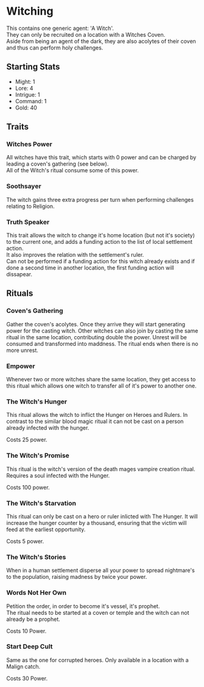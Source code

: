 # Witching

This contains one generic agent: 'A Witch'.  
They can only be recruited on a location with a Witches Coven.  
Aside from being an agent of the dark, they are also acolytes of their coven and thus can perform holy challenges.

## Starting Stats

* Might: 1
* Lore: 4
* Intrigue: 1
* Command: 1
* Gold: 40

## Traits

### Witches Power

All witches have this trait, which starts with 0 power and can be charged by leading a coven's gathering (see below).  
All of the Witch's ritual consume some of this power.

### Soothsayer

The witch gains three extra progress per turn when performing challenges relating to Religion.

### Truth Speaker

This trait allows the witch to change it's home location (but not it's society) to the current one, and adds a funding action to the list of local settlement action.  
It also improves the relation with the settlement's ruler.  
Can not be performed if a funding action for this witch already exists and if done a second time in another location, the first funding action will dissapear.

## Rituals

### Coven's Gathering

Gather the coven's acolytes. Once they arrive they will start generating power for the casting witch. 
Other witches can also join by casting the same ritual in the same location, contributing double the power. 
Unrest will be consumed and transformed into maddness. 
The ritual ends when there is no more unrest.

### Empower

Whenever two or more witches share the same location,
they get access to this ritual which allows one witch to transfer all of it's power to another one.

### The Witch's Hunger

This ritual allows the witch to inflict the Hunger on Heroes and Rulers.
In contrast to the similar blood magic ritual it can not be cast on a person already infected with the hunger.  

Costs 25 power.

### The Witch's Promise

This ritual is the witch's version of the death mages vampire creation ritual. 
Requires a soul infected with the Hunger.    

Costs 100 power.

### The Witch's Starvation

This ritual can only be cast on a hero or ruler inlicted with The Hunger. It will increase the hunger counter by a thousand, ensuring that the victim will feed at the earliest opportunity.  

Costs 5 power.

### The Witch's Stories

When in a human settlement disperse all your power to spread nightmare's to the population, raising madness by twice your power.

### Words Not Her Own

Petition the order, in order to become it's vessel, it's prophet.  
The ritual needs to be started at a coven or temple and the witch can not already be a prophet.  
  
Costs 10 Power.


### Start Deep Cult

Same as the one for corrupted heroes.
Only available in a location with a Malign catch.  
  
Costs 30 Power.

